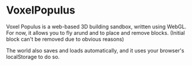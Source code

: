 # VoxelPopulus
Voxel Populus is a web-based 3D building sandbox, written using WebGL. For now, it allows you to fly arund and to place and remove blocks. (Initial block can't be removed due to obvious reasons)

The world also saves and loads automatically, and it uses your browser's localStorage to do so.